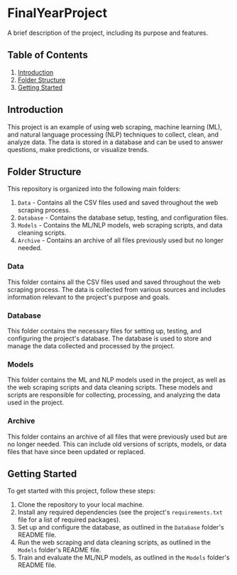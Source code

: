 # FinalYearProject

A brief description of the project, including its purpose and features.

## Table of Contents

1. [Introduction](#introduction)
2. [Folder Structure](#folder-structure)
3. [Getting Started](#getting-started)

## Introduction

This project is an example of using web scraping, machine learning (ML), and natural language processing (NLP) techniques to collect, clean, and analyze data. The data is stored in a database and can be used to answer questions, make predictions, or visualize trends.

## Folder Structure

This repository is organized into the following main folders:

1. `Data` - Contains all the CSV files used and saved throughout the web scraping process.
2. `Database` - Contains the database setup, testing, and configuration files.
3. `Models` - Contains the ML/NLP models, web scraping scripts, and data cleaning scripts.
4. `Archive` - Contains an archive of all files previously used but no longer needed.

### Data

This folder contains all the CSV files used and saved throughout the web scraping process. The data is collected from various sources and includes information relevant to the project's purpose and goals.

### Database

This folder contains the necessary files for setting up, testing, and configuring the project's database. The database is used to store and manage the data collected and processed by the project.

### Models

This folder contains the ML and NLP models used in the project, as well as the web scraping scripts and data cleaning scripts. These models and scripts are responsible for collecting, processing, and analyzing the data used in the project.

### Archive

This folder contains an archive of all files that were previously used but are no longer needed. This can include old versions of scripts, models, or data files that have since been updated or replaced.

## Getting Started

To get started with this project, follow these steps:

1. Clone the repository to your local machine.
2. Install any required dependencies (see the project's `requirements.txt` file for a list of required packages).
3. Set up and configure the database, as outlined in the `Database` folder's README file.
4. Run the web scraping and data cleaning scripts, as outlined in the `Models` folder's README file.
5. Train and evaluate the ML/NLP models, as outlined in the `Models` folder's README file.


